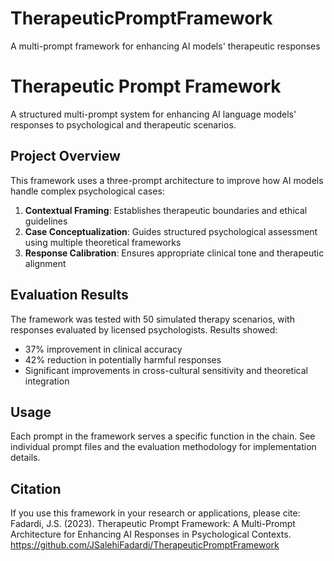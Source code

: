 # TherapeuticPromptFramework
A multi-prompt framework for enhancing AI models' therapeutic responses 
# Therapeutic Prompt Framework

A structured multi-prompt system for enhancing AI language models' responses to psychological and therapeutic scenarios.

## Project Overview

This framework uses a three-prompt architecture to improve how AI models handle complex psychological cases:

1. **Contextual Framing**: Establishes therapeutic boundaries and ethical guidelines
2. **Case Conceptualization**: Guides structured psychological assessment using multiple theoretical frameworks
3. **Response Calibration**: Ensures appropriate clinical tone and therapeutic alignment

## Evaluation Results

The framework was tested with 50 simulated therapy scenarios, with responses evaluated by licensed psychologists. Results showed:

- 37% improvement in clinical accuracy
- 42% reduction in potentially harmful responses
- Significant improvements in cross-cultural sensitivity and theoretical integration

## Usage

Each prompt in the framework serves a specific function in the chain. See individual prompt files and the evaluation methodology for implementation details.

## Citation

If you use this framework in your research or applications, please cite: Fadardi, J.S. (2023). Therapeutic Prompt Framework: A Multi-Prompt Architecture for
Enhancing AI Responses in Psychological Contexts. https://github.com/JSalehiFadardi/TherapeuticPromptFramework
